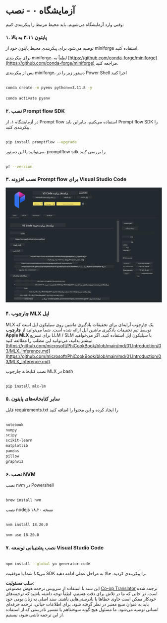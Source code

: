 <!--
CO_OP_TRANSLATOR_METADATA:
{
  "original_hash": "4b16264917d9b93169745d92b8ce8c65",
  "translation_date": "2025-07-17T04:16:38+00:00",
  "source_file": "md/02.Application/02.Code/Phi3/VSCodeExt/HOL/Apple/01.Installations.md",
  "language_code": "fa"
}
-->
# **آزمایشگاه ۰ - نصب**

وقتی وارد آزمایشگاه می‌شویم، باید محیط مرتبط را پیکربندی کنیم:


### **۱. پایتون ۳.۱۱ به بالا**

توصیه می‌شود برای پیکربندی محیط پایتون خود از miniforge استفاده کنید.

برای پیکربندی miniforge، لطفاً به [https://github.com/conda-forge/miniforge](https://github.com/conda-forge/miniforge) مراجعه کنید.

پس از پیکربندی miniforge، دستور زیر را در Power Shell اجرا کنید

```bash

conda create -n pyenv python==3.11.8 -y

conda activate pyenv

```


### **۲. نصب Prompt flow SDK**

در آزمایشگاه ۱، از Prompt flow استفاده می‌کنیم، بنابراین باید Prompt flow SDK را پیکربندی کنید.

```bash

pip install promptflow --upgrade

```

می‌توانید با این دستور، promptflow sdk را بررسی کنید


```bash

pf --version

```

### **۳. نصب افزونه Prompt flow برای Visual Studio Code**

![pf](../../../../../../../../../translated_images/pf_ext.8cf76b5846e9b8562b0dd276004237b3ff3797066b9f912d39c0ae6c88b35878.fa.png)

### **۴. چارچوب MLX اپل**

MLX یک چارچوب آرایه‌ای برای تحقیقات یادگیری ماشین روی سیلیکون اپل است که توسط تیم تحقیقات یادگیری ماشین اپل ارائه شده است. شما می‌توانید از **چارچوب Apple MLX** برای تسریع LLM / SLM با سیلیکون اپل استفاده کنید. اگر می‌خواهید بیشتر بدانید، می‌توانید این مطلب را مطالعه کنید: [https://github.com/microsoft/PhiCookBook/blob/main/md/01.Introduction/03/MLX_Inference.md](https://github.com/microsoft/PhiCookBook/blob/main/md/01.Introduction/03/MLX_Inference.md).

نصب کتابخانه چارچوب MLX در bash


```bash

pip install mlx-lm

```



### **۵. سایر کتابخانه‌های پایتون**

فایل requirements.txt را ایجاد کرده و این محتوا را اضافه کنید

```txt

notebook
numpy 
scipy 
scikit-learn 
matplotlib 
pandas 
pillow 
graphviz

```


### **۶. نصب NVM**

نصب nvm در Powershell 


```bash

brew install nvm

```

نصب nodejs نسخه ۱۸.۲۰


```bash

nvm install 18.20.0

nvm use 18.20.0

```

### **۷. نصب پشتیبانی توسعه Visual Studio Code**


```bash

npm install --global yo generator-code

```

تبریک! شما با موفقیت SDK را پیکربندی کردید. حالا به مراحل عملی ادامه دهید.

**سلب مسئولیت**:  
این سند با استفاده از سرویس ترجمه هوش مصنوعی [Co-op Translator](https://github.com/Azure/co-op-translator) ترجمه شده است. در حالی که ما در تلاش برای دقت هستیم، لطفاً توجه داشته باشید که ترجمه‌های خودکار ممکن است حاوی خطاها یا نادرستی‌هایی باشند. سند اصلی به زبان بومی خود باید به عنوان منبع معتبر در نظر گرفته شود. برای اطلاعات حیاتی، ترجمه حرفه‌ای انسانی توصیه می‌شود. ما مسئول هیچ گونه سوءتفاهم یا تفسیر نادرستی که از استفاده از این ترجمه ناشی شود، نیستیم.